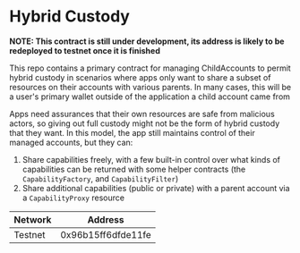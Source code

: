 # Hybrid Custody

**NOTE: This contract is still under development, its address is likely to be redeployed to testnet once it is finished**

This repo contains a primary contract for managing ChildAccounts to permit
hybrid custody in scenarios where apps only want to share a subset of resources on their
accounts with various parents. In many cases, this will be a user's primary wallet outside of the
application a child account came from

Apps need assurances that their own resources are safe from malicious actors, so giving out full
custody might not be the form of hybrid custody that they want. In this model, the app still
maintains control of their managed accounts, but they can:

1. Share capabilities freely, with a few built-in control over what kinds of capabilities can be returned with some helper contracts (the `CapabilityFactory`, and `CapabilityFilter`)
1. Share additional capabilities (public or private) with a parent account via a `CapabilityProxy` resource

| Network |  Address           |
|---------|--------------------|
| Testnet | 0x96b15ff6dfde11fe |
